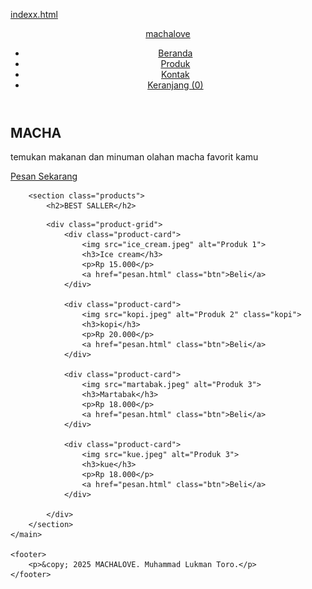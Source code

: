 [indexx.html](https://github.com/user-attachments/files/22406050/indexx.html)
<!DOCTYPE html>
<html lang="id">
<head>
    <meta charset="UTF-8">
    <meta name="viewport" content="width=device-width, initial-scale=1.0">
    <title>machalove</title>
    <link rel="stylesheet" href="stayle.css">
</head>
<body>
    <header>
        <nav>
            <a href="#" class="logo">machalove</a>
            <ul>
                <li><a href="#">Beranda</a></li>
                <li><a href="#">Produk</a></li>
                <li><a href="https://www.instagram.com/lkmnn0_/">Kontak</a></li>
                <li><a href="#">Keranjang (0)</a></li>
            </ul>
        </nav>
    </header>
<!-- header -->
    <main>
        <section class="hero">
            <h1>MACHA</h1>
            <p>temukan makanan dan minuman olahan macha favorit kamu</p>
            <a href="" class="btn">Pesan Sekarang</a>
        </section>

        <section class="products">
            <h2>BEST SALLER</h2>

<!-- jenis olahannya -->

            <div class="product-grid">
                <div class="product-card">
                    <img src="ice_cream.jpeg" alt="Produk 1">
                    <h3>Ice cream</h3>
                    <p>Rp 15.000</p>
                    <a href="pesan.html" class="btn">Beli</a>
                </div>

                <div class="product-card">
                    <img src="kopi.jpeg" alt="Produk 2" class="kopi">
                    <h3>kopi</h3>
                    <p>Rp 20.000</p>
                    <a href="pesan.html" class="btn">Beli</a>
                </div>

                <div class="product-card">
                    <img src="martabak.jpeg" alt="Produk 3">
                    <h3>Martabak</h3>
                    <p>Rp 18.000</p>
                    <a href="pesan.html" class="btn">Beli</a>
                </div>

                <div class="product-card">
                    <img src="kue.jpeg" alt="Produk 3">
                    <h3>kue</h3>
                    <p>Rp 18.000</p>
                    <a href="pesan.html" class="btn">Beli</a>
                </div>

            </div>
        </section>
    </main>

    <footer>
        <p>&copy; 2025 MACHALOVE. Muhammad Lukman Toro.</p>
    </footer>
</body>
</html>
